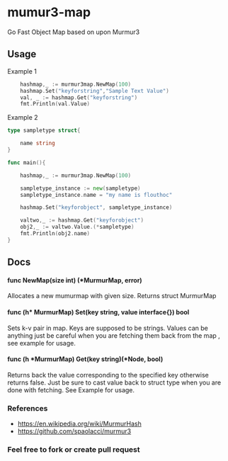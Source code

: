 # mumur3-map

Go Fast Object Map based on upon Murmur3


## Usage

Example 1

```go
	hashmap,_ := murmur3map.NewMap(100)
	hashmap.Set("keyforstring","Sample Text Value")
	val, _ := hashmap.Get("keyforstring")
	fmt.Println(val.Value)
```

Example 2

```go
type sampletype struct{

	name string
}

func main(){

	hashmap,_ := murmur3map.NewMap(100)

	sampletype_instance := new(sampletype)
	sampletype_instance.name = "my name is flouthoc"

	hashmap.Set("keyforobject", sampletype_instance)

	valtwo,_ := hashmap.Get("keyforobject")
	obj2,_ := valtwo.Value.(*sampletype)
	fmt.Println(obj2.name)
}

```


## Docs

#### func NewMap(size int) (*MurmurMap, error)
Allocates a new mumurmap with  given size. Returns struct MurmurMap

#### func (h* MurmurMap) Set(key string, value interface{}) bool

Sets k-v pair in map. Keys are supposed to be strings. Values can be anything just be careful when you are fetching them back from the map , see example for usage.

#### func (h *MurmurMap) Get(key string)(*Node, bool)

Returns back the value corresponding to the specified key otherwise returns false.
Just be sure to cast value back to struct type when you are done with fetching. See Example for usage.



### References
* https://en.wikipedia.org/wiki/MurmurHash
* https://github.com/spaolacci/murmur3

### Feel free to fork or create pull request

